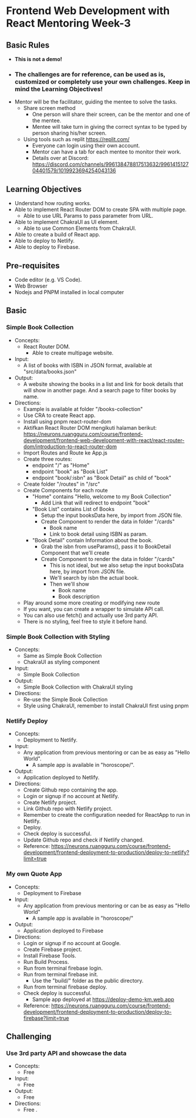 # Frontend Web Development with React Mentoring Week-3

## Basic Rules
- **This is not a demo!**
- ### **The challenges are for reference, can be used as is, customized or completely use your own challenges. Keep in mind the Learning Objectives!**
- Mentor will be the facilitator, guiding the mentee to solve the tasks.
  - Share screen method
    - One person will share their screen, can be the mentor and one of the mentee.
    - Mentee will take turn in giving the correct syntax to be typed by person sharing his/her screen.
  - Using tools such as replit <https://replit.com/>
    - Everyone can login using their own account.
    - Mentor can have a tab for each mentee to monitor their work.
    - Details over at Discord: <https://discord.com/channels/996138478817513632/996141512704401579/1019923694254043136>
  
## Learning Objectives

- Understand how routing works.
- Able to implement React Router DOM to create SPA with multiple page.
  - Able to use URL Params to pass parameter from URL.
- Able to implement ChakraUI as UI element.
  - Able to use Common Elements from ChakraUI.
- Able to create a build of React app.
- Able to deploy to Netlify.
- Able to deploy to Firebase.

## Pre-requisites

- Code editor (e.g. VS Code).
- Web Browser
- Nodejs and PNPM installed in local computer

## Basic

### Simple Book Collection

- Concepts:
  - React Router DOM.
    - Able to create multipage website.
- Input:
  - A list of books with ISBN in JSON format, available at "src/data/books.json"
- Output:
  - A website showing the books in a list and link for book details that will show in another page. And a search page to filter books by name.
- Directions:
  - Example is available at folder "/books-collection"
  - Use CRA to create React app.
  - Install using pnpm react-router-dom
  - Aktifkan React Router DOM mengikuti halaman berikut: <https://neurons.ruangguru.com/course/frontend-development/frontend-web-development-with-react/react-router-dom/introduction-to-react-router-dom>
  - Import Routes and Route ke App.js
  - Create three routes:
    - endpoint "/" as "Home"
    - endpoint "book" as "Book List"
    - endpoint "book/:isbn" as "Book Detail" as child of "book"
  - Create folder "/routes" in "/src"
  - Create Components for each route
    - "Home" contains "Hello, welcome to my Book Collection"
      - Add Link that will redirect to endpoint "book"
    - "Book List" contains List of Books
      - Setup the input booksData here, by import from JSON file.
      - Create Component to render the data in folder "/cards"
        - Book name
        - Link to book detail using ISBN as param.
    - "Book Detail" contain Information about the book. 
      - Grab the isbn from useParams(), pass it to BookDetail Component that we'll create
      - Create Component to render the data in folder "/cards"
        - This is not ideal, but we also setup the input booksData here, by import from JSON file.
        - We'll search by isbn the actual book.
        - Then we'll show
          - Book name
          - Book description
  - Play around some more creating or modifying new route
  - If you want, you can create a wrapper to simulate API call.
  - You can also use fetch() and actually use 3rd party API.
  - There is no styling, feel free to style it before hand.
  
### Simple Book Collection with Styling

- Concepts:
  - Same as Simple Book Collection
  - ChakraUI as styling component
- Input:
  - Simple Book Collection
- Output:
  - Simple Book Collection with ChakraUI styling
- Directions:
  - Re-use the Simple Book Collection
  - Style using ChakraUI, remember to install ChakraUI first using pnpm

### Netlify Deploy

- Concepts:
  - Deployment to Netlify.
- Input:
  - Any application from previous mentoring or can be as easy as "Hello World".
    - A sample app is available in "horoscope/".
- Output:
  - Application deployed to Netlify.
- Directions:
  - Create Github repo containing the app.
  - Login or signup if no account at Netlify.
  - Create Netlify project.
  - Link Github repo with Netlify project.
  - Remember to create the configuration needed for ReactApp to run in Netlify.
  - Deploy.
  - Check deploy is successful.
  - Update Github repo and check if Netlify changed.
  - Reference: https://neurons.ruangguru.com/course/frontend-development/frontend-deployment-to-production/deploy-to-netlify?limit=true

### My own Quote App

- Concepts:
  - Deployment to Firebase
- Input:
  - Any application from previous mentoring or can be as easy as "Hello World"
    - A sample app is available in "horoscope/"
- Output:
  - Application deployed to Firebase
- Directions:
  - Login or signup if no account at Google.
  - Create Firebase project.
  - Install Firebase Tools.
  - Run Build Process.
  - Run from terminal firebase login.
  - Run from terminal firebase init.
    - Use the "build/" folder as the public directory.
  - Run from terminal firebase deploy.
  - Check deploy is successful.
    - Sample app deployed at https://deploy-demo-km.web.app
  - Reference: https://neurons.ruangguru.com/course/frontend-development/frontend-deployment-to-production/deploy-to-firebase?limit=true

## Challenging

### Use 3rd party API and showcase the data

- Concepts:
  - Free
- Input:
  - Free
- Output:
  - Free
- Directions:
  - Free
.